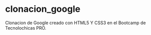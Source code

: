# clonacion_google
Clonacion de Google creado con HTML5 Y CSS3 en el Bootcamp de Tecnolochicas PRO. 
